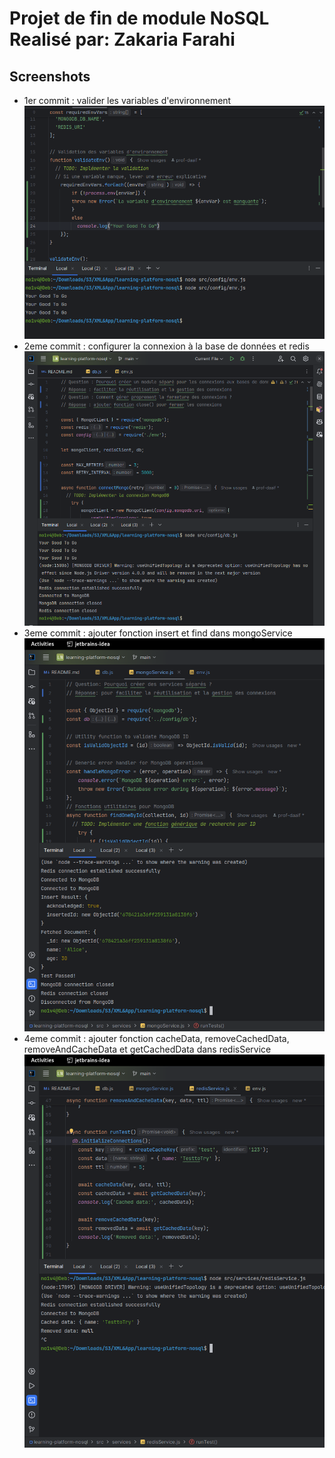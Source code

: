# Projet de fin de module NoSQL Realisé par: Zakaria Farahi

## Screenshots
 
- 1er commit : valider les variables d'environnement
![img.png](img.png)
- 2eme commit : configurer la connexion à la base de données et redis
![img_1.png](img_1.png)
- 3eme commit : ajouter fonction insert et find dans mongoService
![img_2.png](img_2.png)
- 4eme commit : ajouter fonction cacheData, removeCachedData, removeAndCacheData et getCachedData dans redisService
![img_3.png](img_3.png)